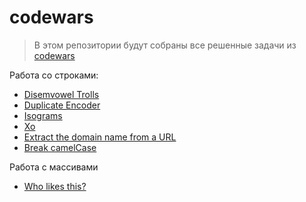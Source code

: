 # codewars

> В этом репозитории будут собраны все решенные задачи из [codewars](https://www.codewars.com/) 

Работа со строками:
* [Disemvowel Trolls](disemvowel-trolls)
* [Duplicate Encoder](duplicate-encoder)
* [Isograms](isograms)
* [Xo](xo)
* [Extract the domain name from a URL](domain-name)
* [Break camelCase](break-camel-case)

Работа с массивами
* [Who likes this?](who-likes-this)
